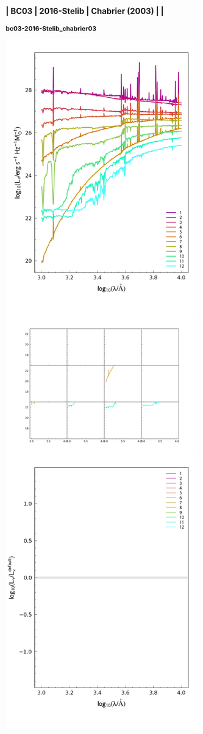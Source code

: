 
## | BC03 | 2016-Stelib | Chabrier (2003) |  |
### bc03-2016-Stelib_chabrier03
![](../figs/Wilkins22-v0.3_bc03-2016-Stelib_chabrier03_all.png)
![](../figs/Wilkins22-v0.3_bc03-2016-Stelib_chabrier03_individual.png)
![](../figs/Wilkins22-v0.3_bc03-2016-Stelib_chabrier03_comparison.png)
    